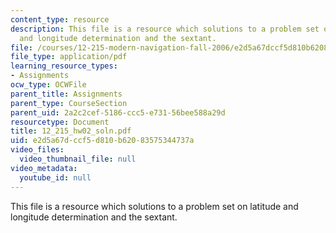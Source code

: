 ```yaml
---
content_type: resource
description: This file is a resource which solutions to a problem set on latitude
  and longitude determination and the sextant.
file: /courses/12-215-modern-navigation-fall-2006/e2d5a67dccf5d810b62083575344737a_12_215_hw02_soln.pdf
file_type: application/pdf
learning_resource_types:
- Assignments
ocw_type: OCWFile
parent_title: Assignments
parent_type: CourseSection
parent_uid: 2a2c2cef-5186-ccc5-e731-56bee588a29d
resourcetype: Document
title: 12_215_hw02_soln.pdf
uid: e2d5a67d-ccf5-d810-b620-83575344737a
video_files:
  video_thumbnail_file: null
video_metadata:
  youtube_id: null
---
```

This file is a resource which solutions to a problem set on latitude and longitude determination and the sextant.

